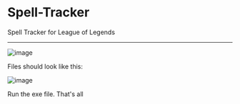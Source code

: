 # Spell-Tracker
Spell Tracker for League of Legends

-----

![image](https://github.com/Lessyzz/Spell-Tracker/assets/102208615/4d5eaa47-c376-41d7-ac19-8dcc98e72374)

Files should look like this:

![image](https://github.com/Lessyzz/Spell-Tracker/assets/102208615/f6df0ec7-4f59-464b-9515-23f2bb20ea40)

Run the exe file. That's all
